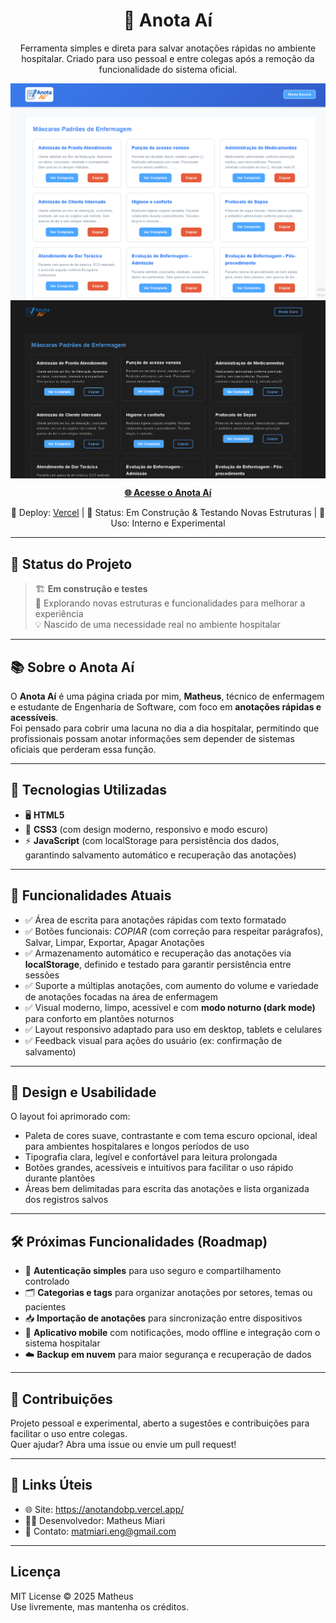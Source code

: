 <h1 align="center">📝 Anota Aí</h1>

<p align="center">
  Ferramenta simples e direta para salvar anotações rápidas no ambiente hospitalar.  
  Criado para uso pessoal e entre colegas após a remoção da funcionalidade do sistema oficial.
</p>
<img src="assets/att (1).png" alt="print do site" style="display: block; margin: 0 auto;">
<img src="assets/Screenshot 2025-07-11 002238.png" alt="print dark" style="display: block; margin: 0 auto;">
<p align="center">
  <a href="https://anotandobp.vercel.app/" target="_blank"><strong>🌐 Acesse o Anota Aí</strong></a>
</p>

<p align="center">
  🚀 Deploy: <a href="https://vercel.com/">Vercel</a> |  
  🧪 Status: Em Construção & Testando Novas Estruturas |  
  📝 Uso: Interno e Experimental
</p>

---

## 🚧 Status do Projeto

> 🏗️ **Em construção e testes**  
> 🔄 Explorando novas estruturas e funcionalidades para melhorar a experiência  
> 💡 Nascido de uma necessidade real no ambiente hospitalar  

---

## 📚 Sobre o Anota Aí

O **Anota Aí** é uma página criada por mim, **Matheus**, técnico de enfermagem e estudante de Engenharia de Software, com foco em **anotações rápidas e acessíveis**.  
Foi pensado para cobrir uma lacuna no dia a dia hospitalar, permitindo que profissionais possam anotar informações sem depender de sistemas oficiais que perderam essa função.

---

## 🚀 Tecnologias Utilizadas

- 🖥️ **HTML5**  
- 🎨 **CSS3** (com design moderno, responsivo e modo escuro)  
- ⚡ **JavaScript** (com localStorage para persistência dos dados, garantindo salvamento automático e recuperação das anotações)  

---

## 📸 Funcionalidades Atuais

- ✅ Área de escrita para anotações rápidas com texto formatado  
- ✅ Botões funcionais: *COPIAR* (com correção para respeitar parágrafos), Salvar, Limpar, Exportar, Apagar Anotações  
- ✅ Armazenamento automático e recuperação das anotações via **localStorage**, definido e testado para garantir persistência entre sessões  
- ✅ Suporte a múltiplas anotações, com aumento do volume e variedade de anotações focadas na área de enfermagem  
- ✅ Visual moderno, limpo, acessível e com **modo noturno (dark mode)** para conforto em plantões noturnos  
- ✅ Layout responsivo adaptado para uso em desktop, tablets e celulares  
- ✅ Feedback visual para ações do usuário (ex: confirmação de salvamento)  

---

## 🎨 Design e Usabilidade

O layout foi aprimorado com:

- Paleta de cores suave, contrastante e com tema escuro opcional, ideal para ambientes hospitalares e longos períodos de uso  
- Tipografia clara, legível e confortável para leitura prolongada  
- Botões grandes, acessíveis e intuitivos para facilitar o uso rápido durante plantões  
- Áreas bem delimitadas para escrita das anotações e lista organizada dos registros salvos  

---

## 🛠️ Próximas Funcionalidades (Roadmap)

- 🔐 **Autenticação simples** para uso seguro e compartilhamento controlado  
- 🗂️ **Categorias e tags** para organizar anotações por setores, temas ou pacientes  
- 📥 **Importação de anotações** para sincronização entre dispositivos  
- 📱 **Aplicativo mobile** com notificações, modo offline e integração com o sistema hospitalar  
- ☁️ **Backup em nuvem** para maior segurança e recuperação de dados  

---

## 🤝 Contribuições

Projeto pessoal e experimental, aberto a sugestões e contribuições para facilitar o uso entre colegas.  
Quer ajudar? Abra uma issue ou envie um pull request!

---

## 🔗 Links Úteis

- 🌐 Site: https://anotandobp.vercel.app/  
- 🧑‍💻 Desenvolvedor: Matheus Miari  
- 📩 Contato: matmiari.eng@gmail.com

---

## Licença

MIT License © 2025 Matheus  
Use livremente, mas mantenha os créditos.
